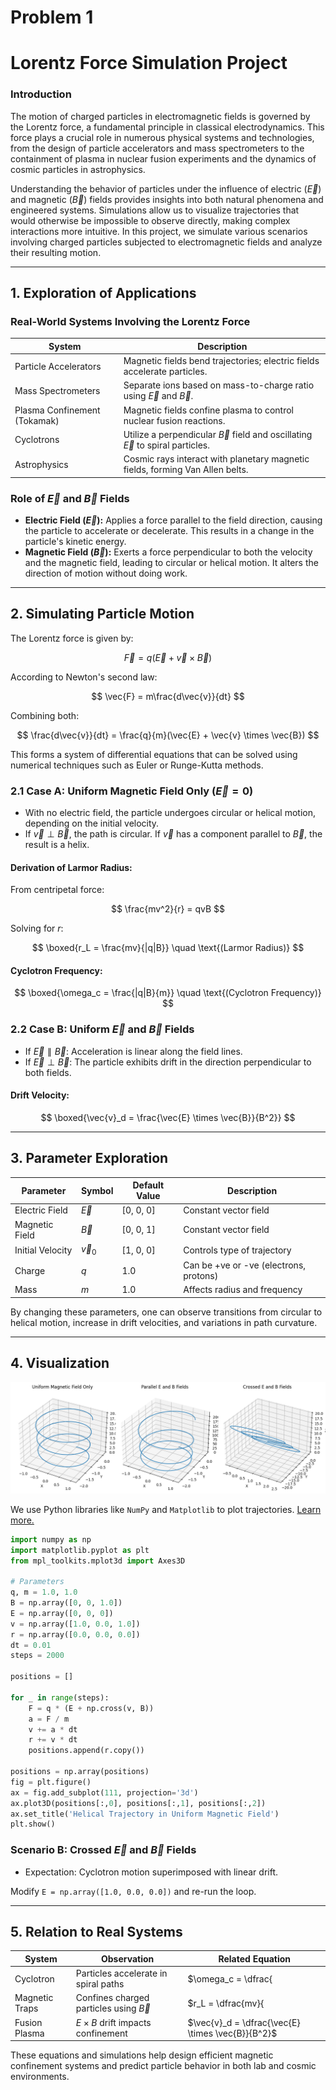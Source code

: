 # Problem 1

# Lorentz Force Simulation Project

### Introduction

The motion of charged particles in electromagnetic fields is governed by the Lorentz force, a fundamental principle in classical electrodynamics. This force plays a crucial role in numerous physical systems and technologies, from the design of particle accelerators and mass spectrometers to the containment of plasma in nuclear fusion experiments and the dynamics of cosmic particles in astrophysics.

Understanding the behavior of particles under the influence of electric ($\vec{E}$) and magnetic ($\vec{B}$) fields provides insights into both natural phenomena and engineered systems. Simulations allow us to visualize trajectories that would otherwise be impossible to observe directly, making complex interactions more intuitive. In this project, we simulate various scenarios involving charged particles subjected to electromagnetic fields and analyze their resulting motion.

---

## 1. Exploration of Applications

### Real-World Systems Involving the Lorentz Force

| System                       | Description                                                                            |
| ---------------------------- | -------------------------------------------------------------------------------------- |
| Particle Accelerators        | Magnetic fields bend trajectories; electric fields accelerate particles.               |
| Mass Spectrometers           | Separate ions based on mass-to-charge ratio using $\vec{E}$ and $\vec{B}$.             |
| Plasma Confinement (Tokamak) | Magnetic fields confine plasma to control nuclear fusion reactions.                    |
| Cyclotrons                   | Utilize a perpendicular $\vec{B}$ field and oscillating $\vec{E}$ to spiral particles. |
| Astrophysics                 | Cosmic rays interact with planetary magnetic fields, forming Van Allen belts.          |

### Role of $\vec{E}$ and $\vec{B}$ Fields

- **Electric Field ($\vec{E}$):** Applies a force parallel to the field direction, causing the particle to accelerate or decelerate. This results in a change in the particle's kinetic energy.
- **Magnetic Field ($\vec{B}$):** Exerts a force perpendicular to both the velocity and the magnetic field, leading to circular or helical motion. It alters the direction of motion without doing work.

---

## 2. Simulating Particle Motion

The Lorentz force is given by:

$$
\vec{F} = q(\vec{E} + \vec{v} \times \vec{B})
$$

According to Newton's second law:

$$
\vec{F} = m\frac{d\vec{v}}{dt}
$$

Combining both:

$$
\frac{d\vec{v}}{dt} = \frac{q}{m}(\vec{E} + \vec{v} \times \vec{B})
$$

This forms a system of differential equations that can be solved using numerical techniques such as Euler or Runge-Kutta methods.

### 2.1 Case A: Uniform Magnetic Field Only ($\vec{E} = 0$)

- With no electric field, the particle undergoes circular or helical motion, depending on the initial velocity.
- If $\vec{v} \perp \vec{B}$, the path is circular. If $\vec{v}$ has a component parallel to $\vec{B}$, the result is a helix.

#### Derivation of Larmor Radius:

From centripetal force:

$$
\frac{mv^2}{r} = qvB
$$

Solving for $r$:

$$
\boxed{r_L = \frac{mv}{|q|B}} \quad \text{(Larmor Radius)}
$$

#### Cyclotron Frequency:

$$
\boxed{\omega_c = \frac{|q|B}{m}} \quad \text{(Cyclotron Frequency)}
$$

### 2.2 Case B: Uniform $\vec{E}$ and $\vec{B}$ Fields

- If $\vec{E} \parallel \vec{B}$: Acceleration is linear along the field lines.
- If $\vec{E} \perp \vec{B}$: The particle exhibits drift in the direction perpendicular to both fields.

#### Drift Velocity:

$$
\boxed{\vec{v}_d = \frac{\vec{E} \times \vec{B}}{B^2}}
$$

---

## 3. Parameter Exploration

| Parameter        | Symbol      | Default Value | Description                            |
| ---------------- | ----------- | ------------- | -------------------------------------- |
| Electric Field   | $\vec{E}$   | [0, 0, 0]     | Constant vector field                  |
| Magnetic Field   | $\vec{B}$   | [0, 0, 1]     | Constant vector field                  |
| Initial Velocity | $\vec{v}_0$ | [1, 0, 0]     | Controls type of trajectory            |
| Charge           | $q$         | 1.0           | Can be +ve or -ve (electrons, protons) |
| Mass             | $m$         | 1.0           | Affects radius and frequency           |

By changing these parameters, one can observe transitions from circular to helical motion, increase in drift velocities, and variations in path curvature.

---

## 4. Visualization

![Electromagnetism](elctromagnetism.png)

We use Python libraries like `NumPy` and `Matplotlib` to plot trajectories. <a href="https://colab.research.google.com/drive/1QrdvAk_rvGMcqpjCHFllfr1AxJhTAB22" target="_blank">Learn more.</a>

```python
import numpy as np
import matplotlib.pyplot as plt
from mpl_toolkits.mplot3d import Axes3D

# Parameters
q, m = 1.0, 1.0
B = np.array([0, 0, 1.0])
E = np.array([0, 0, 0])
v = np.array([1.0, 0.0, 1.0])
r = np.array([0.0, 0.0, 0.0])
dt = 0.01
steps = 2000

positions = []

for _ in range(steps):
    F = q * (E + np.cross(v, B))
    a = F / m
    v += a * dt
    r += v * dt
    positions.append(r.copy())

positions = np.array(positions)
fig = plt.figure()
ax = fig.add_subplot(111, projection='3d')
ax.plot3D(positions[:,0], positions[:,1], positions[:,2])
ax.set_title('Helical Trajectory in Uniform Magnetic Field')
plt.show()
```

### Scenario B: Crossed $\vec{E}$ and $\vec{B}$ Fields

- Expectation: Cyclotron motion superimposed with linear drift.

Modify `E = np.array([1.0, 0.0, 0.0])` and re-run the loop.

---

## 5. Relation to Real Systems

| System         | Observation                                | Related Equation                                     |
|----------------|--------------------------------------------|------------------------------------------------------|
| Cyclotron      | Particles accelerate in spiral paths       | $\omega_c = \dfrac{|q|B}{m}$                         |
| Magnetic Traps | Confines charged particles using $\vec{B}$ | $r_L = \dfrac{mv}{|q|B}$                             |
| Fusion Plasma  | $E \times B$ drift impacts confinement     | $\vec{v}_d = \dfrac{\vec{E} \times \vec{B}}{B^2}$    |

These equations and simulations help design efficient magnetic confinement systems and predict particle behavior in both lab and cosmic environments.


